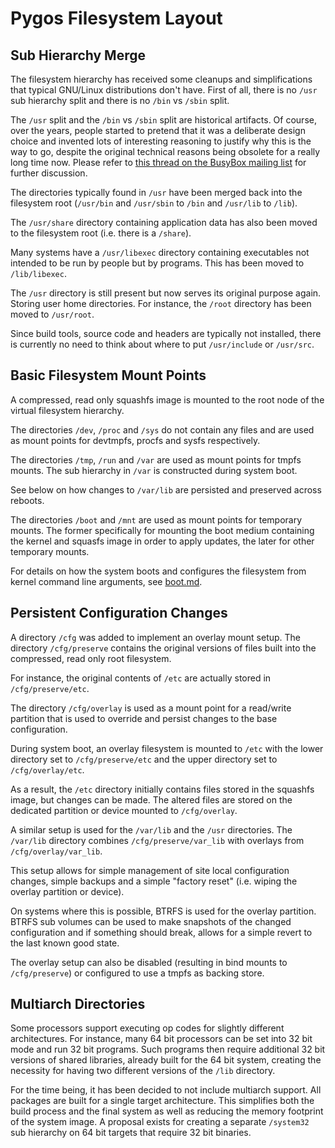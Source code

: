 # Pygos Filesystem Layout

## Sub Hierarchy Merge

The filesystem hierarchy has received some cleanups and simplifications that
typical GNU/Linux distributions don't have. First of all, there is no `/usr`
sub hierarchy split and there is no `/bin` vs `/sbin` split.

The `/usr` split and the `/bin` vs `/sbin` split are historical artifacts. Of
course, over the years, people started to pretend that it was a deliberate
design choice and invented lots of interesting reasoning to justify why this is
the way to go, despite the original technical reasons being obsolete for a
really long time now. Please refer to [this thread on the BusyBox mailing list](http://lists.busybox.net/pipermail/busybox/2010-December/074114.html)
for further discussion.


The directories typically found in `/usr` have been merged back into the
filesystem root (`/usr/bin` and `/usr/sbin` to `/bin`  and `/usr/lib`
to `/lib`).

The `/usr/share` directory containing application data has also been moved to
the filesystem root (i.e. there is a `/share`).

Many systems have a `/usr/libexec` directory containing executables not intended
to be run by people but by programs. This has been moved to `/lib/libexec`.

The `/usr` directory is still present but now serves its original purpose again.
Storing user home directories. For instance, the `/root` directory has been
moved to `/usr/root`.

Since build tools, source code and headers are typically not installed, there
is currently no need to think about where to put `/usr/include` or `/usr/src`.


## Basic Filesystem Mount Points

A compressed, read only squashfs image is mounted to the root node of the
virtual filesystem hierarchy.

The directories `/dev`, `/proc` and `/sys` do not contain any files and are
used as mount points for devtmpfs, procfs and sysfs respectively.

The directories `/tmp`, `/run` and `/var` are used as mount points for tmpfs
mounts. The sub hierarchy in `/var` is constructed during system boot.

See below on how changes to `/var/lib` are persisted and preserved across
reboots.


The directories `/boot` and `/mnt` are used as mount points for temporary
mounts. The former specifically for mounting the boot medium containing the
kernel and squasfs image in order to apply updates, the later for other
temporary mounts.


For details on how the system boots and configures the filesystem from kernel
command line arguments, see [boot.md](boot.md).


## Persistent Configuration Changes

A directory `/cfg` was added to implement an overlay mount setup. The directory
`/cfg/preserve` contains the original versions of files built into the
compressed, read only root filesystem.

For instance, the original contents of `/etc` are actually stored in
`/cfg/preserve/etc`.

The directory `/cfg/overlay` is used as a mount point for a read/write
partition that is used to override and persist changes to the base
configuration.

During system boot, an overlay filesystem is mounted to `/etc` with the lower
directory set to `/cfg/preserve/etc` and the upper directory set to
`/cfg/overlay/etc`.

As a result, the `/etc` directory initially contains files stored in the
squashfs image, but changes can be made. The altered files are stored on the
dedicated partition or device mounted to `/cfg/overlay`.


A similar setup is used for the `/var/lib` and the `/usr` directories. The
`/var/lib` directory combines `/cfg/preserve/var_lib` with overlays from
`/cfg/overlay/var_lib`.


This setup allows for simple management of site local configuration changes,
simple backups and a simple "factory reset" (i.e. wiping the overlay partition
or device).

On systems where this is possible, BTRFS is used for the overlay partition.
BTRFS sub volumes can be used to make snapshots of the changed configuration
and if something should break, allows for a simple revert to the last known
good state.


The overlay setup can also be disabled (resulting in bind mounts to
`/cfg/preserve`) or configured to use a tmpfs as backing store.


## Multiarch Directories

Some processors support executing op codes for slightly different architectures.
For instance, many 64 bit processors can be set into 32 bit mode and run 32 bit
programs. Such programs then require additional 32 bit versions of shared
libraries, already built for the 64 bit system, creating the necessity for
having two different versions of the `/lib` directory.


For the time being, it has been decided to not include multiarch support.
All packages are built for a single target architecture. This simplifies both
the build process and the final system as well as reducing the memory footprint
of the system image. A proposal exists for creating a separate `/system32` sub
hierarchy on 64 bit targets that require 32 bit binaries.
